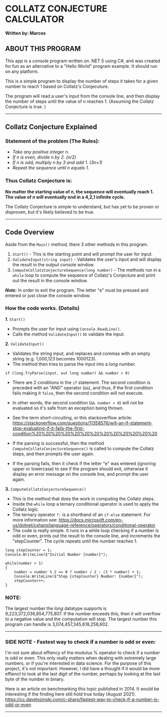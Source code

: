# COLLATZ CONJECTURE CALCULATOR
**Written by: Marcos**

## ABOUT THIS PROGRAM

This app is a console program written on .NET 5 using C#, and was created for fun as an alternative to a "Hello World" program example. It should run on any platform.

This is a simple program to display the number of steps it takes for a given number to reach 1 based on Collatz's Conjecuture.

The program will read a user's input from the console line, and then display the number of steps until the value of n reaches 1. (Assuming the Collatz Conjecture is true. )

***

## Collatz Conjecture Explained

### Statement of the problem (The Rules):      
* _Take any positive integer n._
* _If n is even, divide n by 2. (n/2)_
* _If n is odd, multiply n by 3 and add 1. (3n+1)_
* _Repeat the sequence until n equals 1._ 

### Thus Collatz Conjecture is:
**No matter the starting value of _n_, the sequence will eventually reach 1. 
The value of _n_ will eventually end in a 4,2,1 infinite cycle.**

The Collatz Conjecture is simple to understand, but has yet to be proven or disproven, but it's likely believed to be true. 

***
## Code Overview

Aside from the `Main()` method, there 3 other methods in this program.

1. `Start()` -  This is the starting point and will prompt the user for input.
2. `ValidateInput(string input)` - Validates the user's input and will display the result in the output console window.
3. `ComputeCollatzConjectureSequence(long number)` - The methods run in a `while` loop to compute the sequence of Collatz's Conjecture and print out the result in the console window. 

_**Note:**_ In order to exit the program. The letter "e" must be pressed and entered or just close the console window.

### **How the code works. (Details)** 

**1**. `Start()`
- Prompts the user for input using `Console.ReadLine()`. 
- Calls the method `ValidateInput()` to validate the input. 

**2.** `ValidateInput()`
- Validates the string input, and replaces and commas with an empty string (e.g. 1,000,123 becomes 1000123).
- The method then tries to parse the input into a _long_ number. 
 
```
if (long.TryParse(input, out long number) && number > 0)
```
- There are 2 conditions in the `if` statement. The second condition is preceded with an "AND" operator (`&&`), and thus, if the first condition fails making it `false`, then the second condition will not execute. 
- In other words, the second condition (`&& number > 0`) will not be evaluated so it's safe from an exception being thrown. 
- See the term short-circuiting, or this stackoverflow article: 
https://stackoverflow.com/questions/11358576/will-an-if-statement-stop-evaluating-if-it-fails-the-first-condition%20%20%20%20%20%20%20%20%20%20%20%20%20

- If the parsing is successful, then the method `ComputeCollatzConjectureSequence()` is called to compute the Collatz steps, and then prompts the user again.
- If the parsing fails, then it check if the letter "e" was entered (ignoring upper or lowercase) to see if the program should exit, otherwise it display an error message on the console line, and prompt the user again. 

**3.** `ComputeCollatzConjectureSequence()`

- This is the method that does the work in computing the Collatz steps.
- Inside the `while` loop a ternary conditional operator is used to apply the Collatz logic.
- The ternary operator `?:` is a shorthand of an `if-else` statement. For more information see: https://docs.microsoft.com/en-us/dotnet/csharp/language-reference/operators/conditional-operator
- The code is really simple. It runs in a while loop checking if a number is odd or even, prints out the result to the console line, and increments the "stepCounter". The cycle repeats until the number reaches 1.   

```
long stepCounter = 1;
Console.WriteLine($"Initial Number {number}");

while(number > 1)
{
    number = number % 2 == 0 ? number / 2 : (3 * number) + 1; 
    Console.WriteLine($"Step {stepCounter} Number: {number}");
    stepCounter++;
}
```
### NOTE:
The largest number the _long_ datatype supports is 9,223,372,036,854,775,807. If the number exceeds this, then it will overflow to a negative value and the computation will stop. The largest number this program can handle is 3,074,457,345,618,258,602. 

***
### SIDE NOTE - Fastest way to check if a number is odd or even: 
I'm not sure about effiency of the modulus % operator to check if a number is odd or even. 
This only really matters when dealing with extremely large numbers, or if you're interested in data science.
For the purpose of this project, it's not important. However, I did have a thought if it would be more effienct to look at the last digit of the number, perhaps by looking at the last byte of the number in binary. 

Here is an article on benchmarking this topic published in 2014. It would be interesting if the finding here still hold true today (August 2021). 
https://cc.davelozinski.com/c-sharp/fastest-way-to-check-if-a-number-is-odd-or-even

***